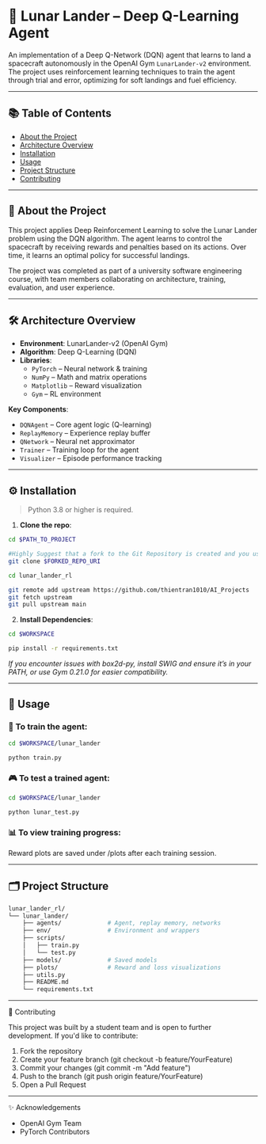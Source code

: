 # 🚀 Lunar Lander – Deep Q-Learning Agent

An implementation of a Deep Q-Network (DQN) agent that learns to land a spacecraft autonomously in the OpenAI Gym `LunarLander-v2` environment. The project uses reinforcement learning techniques to train the agent through trial and error, optimizing for soft landings and fuel efficiency.

---

## 📚 Table of Contents

- [About the Project](#about-the-project)
- [Architecture Overview](#architecture-overview)
- [Installation](#installation)
- [Usage](#usage)
- [Project Structure](#project-structure)
- [Contributing](#contributing)

---

## 🧠 About the Project

This project applies Deep Reinforcement Learning to solve the Lunar Lander problem using the DQN algorithm. The agent learns to control the spacecraft by receiving rewards and penalties based on its actions. Over time, it learns an optimal policy for successful landings.

The project was completed as part of a university software engineering course, with team members collaborating on architecture, training, evaluation, and user experience.

---

## 🛠️ Architecture Overview

- **Environment**: LunarLander-v2 (OpenAI Gym)
- **Algorithm**: Deep Q-Learning (DQN)
- **Libraries**:
  - `PyTorch` – Neural network & training
  - `NumPy` – Math and matrix operations
  - `Matplotlib` – Reward visualization
  - `Gym` – RL environment

**Key Components**:
- `DQNAgent` – Core agent logic (Q-learning)
- `ReplayMemory` – Experience replay buffer
- `QNetwork` – Neural net approximator
- `Trainer` – Training loop for the agent
- `Visualizer` – Episode performance tracking

---

## ⚙️ Installation

> Python 3.8 or higher is required.

1. **Clone the repo**:
```bash
cd $PATH_TO_PROJECT

#Highly Suggest that a fork to the Git Repository is created and you use the forked linked to clone the project.
git clone $FORKED_REPO_URI

cd lunar_lander_rl

git remote add upstream https://github.com/thientran1010/AI_Projects
git fetch upstream
git pull upstream main
```

2. **Install Dependencies**:
```bash
cd $WORKSPACE

pip install -r requirements.txt
```

*If you encounter issues with box2d-py, install SWIG and ensure it’s in your PATH, or use Gym 0.21.0 for easier compatibility.*

---

## 🚀 Usage

### 🧪 To train the agent:
```bash
cd $WORKSPACE/lunar_lander

python train.py
```

### 🎮 To test a trained agent:
```bash
cd $WORKSPACE/lunar_lander

python lunar_test.py
```

### 📊 To view training progress:

Reward plots are saved under /plots after each training session.

---

## 🗂 Project Structure

<!-- TODO: Maybe rethink strucutre to look like this or change this to mimic the existing structure -->

```bash
lunar_lander_rl/
└── lunar_lander/
    ├── agents/             # Agent, replay memory, networks
    ├── env/                # Environment and wrappers
    ├── scripts/
    │   ├── train.py
    │   └── test.py
    ├── models/             # Saved models
    ├── plots/              # Reward and loss visualizations
    ├── utils.py
    ├── README.md
    └── requirements.txt
```

---

🤝 Contributing

This project was built by a student team and is open to further development. If you'd like to contribute:

1. Fork the repository
2. Create your feature branch (git checkout -b feature/YourFeature)
3. Commit your changes (git commit -m "Add feature")
4. Push to the branch (git push origin feature/YourFeature)
5. Open a Pull Request

---

✨ Acknowledgements

- OpenAI Gym Team
- PyTorch Contributors